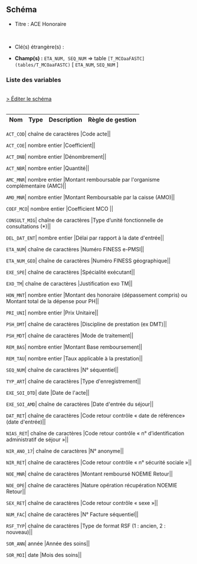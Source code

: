 ## Schéma


- Titre : ACE Honoraire
<br />



- Clé(s) étrangère(s) : <br />

- **Champ(s) :** `ETA_NUM, SEQ_NUM`
  => table `[T_MCOaaFASTC](tables/T_MCOaaFASTC)` [ `ETA_NUM`, `SEQ_NUM` ]<br />

 
### Liste des variables
<br />
<div>
    <a href="https://gitlab.com/healthdatahub/applications-du-hdh/schema-snds/-/tree/master/schemas/PMSI MCO/T_MCOaaFCSTC.json"
       target="_blank" rel="noopener noreferrer">> Éditer le schéma</a>
</div>
<br />

Nom | Type | Description | Règle de gestion
-|-|-|-



`ACT_COD`| chaîne de caractères |Code acte||

`ACT_COE`| nombre entier |Coefficient||

`ACT_DNB`| nombre entier |Dénombrement||

`ACT_NBR`| nombre entier |Quantité||

`AMC_MNR`| nombre entier |Montant remboursable par l'organisme complémentaire (AMC)||

`AMO_MNR`| nombre entier |Montant Remboursable par la caisse (AMO)||

`COEF_MCO`| nombre entier |Coefficient MCO ||

`CONSULT_MIG`| chaîne de caractères |Type d’unité fonctionnelle de consultations (*)||

`DEL_DAT_ENT`| nombre entier |Délai par rapport à la date d'entrée||

`ETA_NUM`| chaîne de caractères |Numéro FINESS e-PMSI||

`ETA_NUM_GEO`| chaîne de caractères |Numéro FINESS géographique||

`EXE_SPE`| chaîne de caractères |Spécialité exécutant||

`EXO_TM`| chaîne de caractères |Justification exo TM||

`HON_MNT`| nombre entier |Montant des honoraire (dépassement compris) ou Montant total de la dépense pour PH||

`PRI_UNI`| nombre entier |Prix Unitaire||

`PSH_DMT`| chaîne de caractères |Discipline de prestation (ex DMT)||

`PSH_MDT`| chaîne de caractères |Mode de traitement||

`REM_BAS`| nombre entier |Montant Base remboursement||

`REM_TAU`| nombre entier |Taux applicable à la prestation||

`SEQ_NUM`| chaîne de caractères |N° séquentiel||

`TYP_ART`| chaîne de caractères |Type d'enregistrement||

`EXE_SOI_DTD`| date |Date de l'acte||

`EXE_SOI_AMD`| chaîne de caractères |Date d'entrée du séjour||

`DAT_RET`| chaîne de caractères |Code retour contrôle « date de référence» (date d'entrée)||

`NIAS_RET`| chaîne de caractères |Code retour contrôle « n° d’identification administratif de séjour »||

`NIR_ANO_17`| chaîne de caractères |N° anonyme||

`NIR_RET`| chaîne de caractères |Code retour contrôle « n° sécurité sociale »||

`NOE_MNR`| chaîne de caractères |Montant remboursé NOEMIE Retour||

`NOE_OPE`| chaîne de caractères |Nature opération récupération NOEMIE Retour||

`SEX_RET`| chaîne de caractères |Code retour contrôle « sexe »||

`NUM_FAC`| chaîne de caractères |N° Facture séquentiel||

`RSF_TYP`| chaîne de caractères |Type de format RSF (1 : ancien, 2 : nouveau)||

`SOR_ANN`| année |Année des soins||

`SOR_MOI`| date |Mois des soins||
